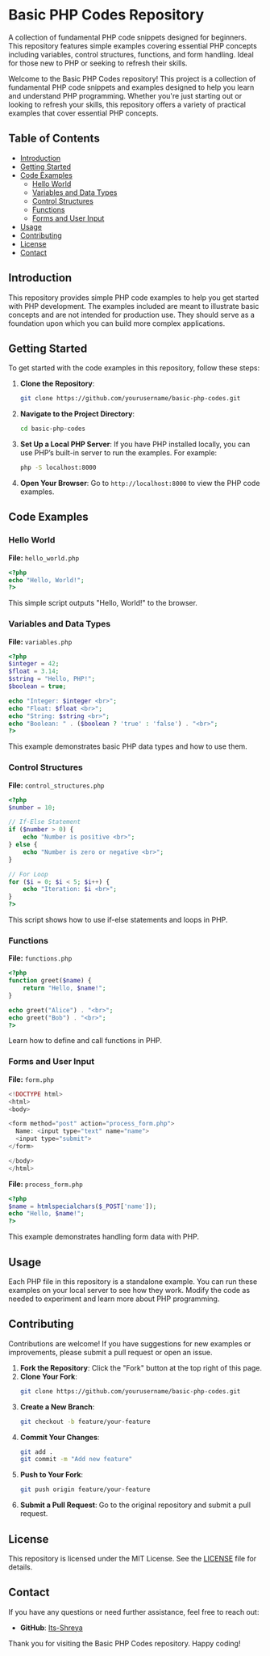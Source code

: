 # Basic PHP Codes Repository

A collection of fundamental PHP code snippets designed for beginners. This repository features simple examples covering essential PHP concepts including variables, control structures, functions, and form handling. Ideal for those new to PHP or seeking to refresh their skills.

Welcome to the Basic PHP Codes repository! This project is a collection of fundamental PHP code snippets and examples designed to help you learn and understand PHP programming. Whether you're just starting out or looking to refresh your skills, this repository offers a variety of practical examples that cover essential PHP concepts.

## Table of Contents

- [Introduction](#introduction)
- [Getting Started](#getting-started)
- [Code Examples](#code-examples)
  - [Hello World](#hello-world)
  - [Variables and Data Types](#variables-and-data-types)
  - [Control Structures](#control-structures)
  - [Functions](#functions)
  - [Forms and User Input](#forms-and-user-input)
- [Usage](#usage)
- [Contributing](#contributing)
- [License](#license)
- [Contact](#contact)

## Introduction

This repository provides simple PHP code examples to help you get started with PHP development. The examples included are meant to illustrate basic concepts and are not intended for production use. They should serve as a foundation upon which you can build more complex applications.

## Getting Started

To get started with the code examples in this repository, follow these steps:

1. **Clone the Repository**: 
   ```bash
   git clone https://github.com/yourusername/basic-php-codes.git
   ```
   
2. **Navigate to the Project Directory**:
   ```bash
   cd basic-php-codes
   ```
   
3. **Set Up a Local PHP Server**:
   If you have PHP installed locally, you can use PHP’s built-in server to run the examples. For example:
   ```bash
   php -S localhost:8000
   ```

4. **Open Your Browser**:
   Go to `http://localhost:8000` to view the PHP code examples.

## Code Examples

### Hello World

**File:** `hello_world.php`

```php
<?php
echo "Hello, World!";
?>
```

This simple script outputs "Hello, World!" to the browser.

### Variables and Data Types

**File:** `variables.php`

```php
<?php
$integer = 42;
$float = 3.14;
$string = "Hello, PHP!";
$boolean = true;

echo "Integer: $integer <br>";
echo "Float: $float <br>";
echo "String: $string <br>";
echo "Boolean: " . ($boolean ? 'true' : 'false') . "<br>";
?>
```

This example demonstrates basic PHP data types and how to use them.

### Control Structures

**File:** `control_structures.php`

```php
<?php
$number = 10;

// If-Else Statement
if ($number > 0) {
    echo "Number is positive <br>";
} else {
    echo "Number is zero or negative <br>";
}

// For Loop
for ($i = 0; $i < 5; $i++) {
    echo "Iteration: $i <br>";
}
?>
```

This script shows how to use if-else statements and loops in PHP.

### Functions

**File:** `functions.php`

```php
<?php
function greet($name) {
    return "Hello, $name!";
}

echo greet("Alice") . "<br>";
echo greet("Bob") . "<br>";
?>
```

Learn how to define and call functions in PHP.

### Forms and User Input

**File:** `form.php`

```php
<!DOCTYPE html>
<html>
<body>

<form method="post" action="process_form.php">
  Name: <input type="text" name="name">
  <input type="submit">
</form>

</body>
</html>
```

**File:** `process_form.php`

```php
<?php
$name = htmlspecialchars($_POST['name']);
echo "Hello, $name!";
?>
```

This example demonstrates handling form data with PHP.

## Usage

Each PHP file in this repository is a standalone example. You can run these examples on your local server to see how they work. Modify the code as needed to experiment and learn more about PHP programming.

## Contributing

Contributions are welcome! If you have suggestions for new examples or improvements, please submit a pull request or open an issue.

1. **Fork the Repository**: Click the "Fork" button at the top right of this page.
2. **Clone Your Fork**: 
   ```bash
   git clone https://github.com/yourusername/basic-php-codes.git
   ```
3. **Create a New Branch**: 
   ```bash
   git checkout -b feature/your-feature
   ```
4. **Commit Your Changes**: 
   ```bash
   git add .
   git commit -m "Add new feature"
   ```
5. **Push to Your Fork**: 
   ```bash
   git push origin feature/your-feature
   ```
6. **Submit a Pull Request**: Go to the original repository and submit a pull request.

## License

This repository is licensed under the MIT License. See the [LICENSE](LICENSE) file for details.

## Contact

If you have any questions or need further assistance, feel free to reach out:

- **GitHub**: [Its-Shreya](https://github.com/Its-Shreya)

Thank you for visiting the Basic PHP Codes repository. Happy coding!

